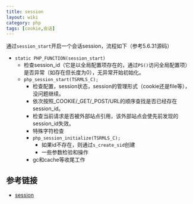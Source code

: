 ```yaml
---
title: session
layout: wiki
category: php
tags: [cookie,会话]
---
```


通过`session_start`开启一个会话session，流程如下（参考5.6.31源码）

* `static PHP_FUNCTION(session_start)`
    * 检查session_id（它是以全局配置项存在的，通过`PS()`访问全局配置项）是否异常（如存在但长度为0），无异常开始初始化。
    * `php_session_start(TSRMLS_C);`
        * 检查配置，session状态，session的管理形式（cookie还是file等），没问题继续。
        * 依次按照_COOKIE/_GET/_POST/URL的顺序查找是否已经存在session_id。
        * 检查当前请求是否被外部站点引用，该外部站点会使先前发现的session_id失效。
        * 特殊字符检查
        * `php_session_initialize(TSRMLS_C);`
            * 如果id不存在，则通过`s_create_sid`创建
            * 一些参数检验和操作
        * gc和cache等收尾工作

## 参考链接

* [session](http://php.net/manual/zh/session.examples.basic.php)